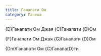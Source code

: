 ```yaml
---
title: Ганапати Ом
category: Ганеша
---
```

{D}Ганапати Ом Джая {C}Ганапати {D}Ом

{F}Ганапати Ом Джая {G}Ганапати {D}Ом

{Dm}Ганапати Ом {C}Ганапа{D}ти
